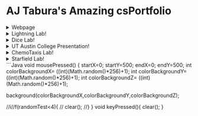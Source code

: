 # AJ Tabura's Amazing csPortfolio

<details>
<summary>Webpage</summary>
* "Yummu in My Tummu"(WebPage) [here](https://taburaa.github.io/YummuInMyTummu/1test/tummu.html)
</details>
<details>
 <summary>Lightning Lab!</summary>
"Aesthetic Lightning" (Lightning Java) [here](https://taburaa.github.io/lightning2/)
 </details>
 <details>
 <summary>Dice Lab!</summary>
"DiceDiceBaby" (Dice)[here](https://taburaa.github.io/dice3/)
 </details>
 <details>
 <summary>UT Austin College Presentation!</summary>
UT Austin Presentation [here](https://taburaa.github.io/CollegePresentation/yo.html)
 </details>
 <details>
 <summary>ChemoTaxis Lab!</summary>
"ChemoTravis"(ChemoTaxis) [here](https://taburaa.github.io/chemotaxis4/AJsound/)
 </details>
 <details>
 <summary>Starfield Lab!</summary>
* "Thanks-Starfield-Giving"(StarField)[here](https://taburaa.github.io/starfield5/)
 </details>
```Java
void mousePressed()
{
startX=0;
startY=500;
endX=0;
endY=500;
int colorBackgroundX= ((int)(Math.random()*256)+1);
int colorBackgroundY= ((int)(Math.random()*256)+1);
int colorBackgroundZ= ((int)(Math.random()*256)+1);

 background(colorBackgroundX,colorBackgroundY,colorBackgroundZ); 

//i//f(randomTest<4){
// clear(); 
//}
}
void keyPressed(){
 clear(); 
}
```
